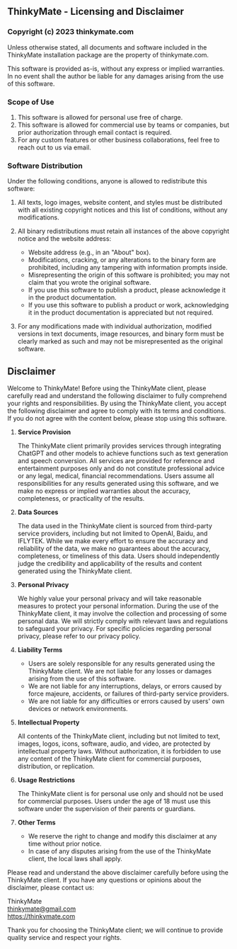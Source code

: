 ## ThinkyMate - Licensing and Disclaimer

### Copyright (c) 2023 thinkymate.com

Unless otherwise stated, all documents and software included in the ThinkyMate installation package are the property of thinkymate.com.

This software is provided as-is, without any express or implied warranties. In no event shall the author be liable for any damages arising from the use of this software.

### Scope of Use

1. This software is allowed for personal use free of charge.
2. This software is allowed for commercial use by teams or companies, but prior authorization through email contact is required.
3. For any custom features or other business collaborations, feel free to reach out to us via email.

### Software Distribution

Under the following conditions, anyone is allowed to redistribute this software:

1. All texts, logo images, website content, and styles must be distributed with all existing copyright notices and this list of conditions, without any modifications.
2. All binary redistributions must retain all instances of the above copyright notice and the website address:
   - Website address (e.g., in an "About" box).
   - Modifications, cracking, or any alterations to the binary form are prohibited, including any tampering with information prompts inside.
   - Misrepresenting the origin of this software is prohibited; you may not claim that you wrote the original software.
   - If you use this software to publish a product, please acknowledge it in the product documentation.
   - If you use this software to publish a product or work, acknowledging it in the product documentation is appreciated but not required.

3. For any modifications made with individual authorization, modified versions in text documents, image resources, and binary form must be clearly marked as such and may not be misrepresented as the original software.

## Disclaimer

Welcome to ThinkyMate! Before using the ThinkyMate client, please carefully read and understand the following disclaimer to fully comprehend your rights and responsibilities. By using the ThinkyMate client, you accept the following disclaimer and agree to comply with its terms and conditions. If you do not agree with the content below, please stop using this software.

1. **Service Provision**

   The ThinkyMate client primarily provides services through integrating ChatGPT and other models to achieve functions such as text generation and speech conversion. All services are provided for reference and entertainment purposes only and do not constitute professional advice or any legal, medical, financial recommendations. Users assume all responsibilities for any results generated using this software, and we make no express or implied warranties about the accuracy, completeness, or practicality of the results.

2. **Data Sources**

   The data used in the ThinkyMate client is sourced from third-party service providers, including but not limited to OpenAI, Baidu, and IFLYTEK. While we make every effort to ensure the accuracy and reliability of the data, we make no guarantees about the accuracy, completeness, or timeliness of this data. Users should independently judge the credibility and applicability of the results and content generated using the ThinkyMate client.

3. **Personal Privacy**

   We highly value your personal privacy and will take reasonable measures to protect your personal information. During the use of the ThinkyMate client, it may involve the collection and processing of some personal data. We will strictly comply with relevant laws and regulations to safeguard your privacy. For specific policies regarding personal privacy, please refer to our privacy policy.

4. **Liability Terms**

   - Users are solely responsible for any results generated using the ThinkyMate client. We are not liable for any losses or damages arising from the use of this software.
   - We are not liable for any interruptions, delays, or errors caused by force majeure, accidents, or failures of third-party service providers.
   - We are not liable for any difficulties or errors caused by users' own devices or network environments.

5. **Intellectual Property**

   All contents of the ThinkyMate client, including but not limited to text, images, logos, icons, software, audio, and video, are protected by intellectual property laws. Without authorization, it is forbidden to use any content of the ThinkyMate client for commercial purposes, distribution, or replication.

6. **Usage Restrictions**

   The ThinkyMate client is for personal use only and should not be used for commercial purposes. Users under the age of 18 must use this software under the supervision of their parents or guardians.

7. **Other Terms**

   - We reserve the right to change and modify this disclaimer at any time without prior notice.
   - In case of any disputes arising from the use of the ThinkyMate client, the local laws shall apply.

Please read and understand the above disclaimer carefully before using the ThinkyMate client. If you have any questions or opinions about the disclaimer, please contact us:

ThinkyMate   
thinkymate@gmail.com   
https://thinkymate.com

Thank you for choosing the ThinkyMate client; we will continue to provide quality service and respect your rights.